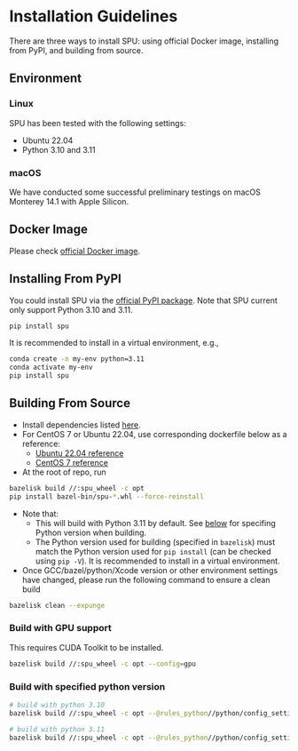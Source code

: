 # Installation Guidelines

There are three ways to install SPU: using official Docker image, installing from PyPI, and building from source.

## Environment

### Linux

SPU has been tested with the following settings:

- Ubuntu 22.04
- Python 3.10 and 3.11

### macOS

We have conducted some successful preliminary testings on
macOS Monterey 14.1 with Apple Silicon.

## Docker Image

Please check [official Docker image](https://hub.docker.com/r/secretflow/ubuntu-base-ci).

## Installing From PyPI

You could install SPU via the [official PyPI package](https://pypi.org/project/spu/).
Note that SPU current only support Python 3.10 and 3.11.

```bash
pip install spu
```

It is recommended to install in a virtual environment, e.g.,

```bash
conda create -n my-env python=3.11
conda activate my-env
pip install spu
```

## Building From Source

- Install dependencies listed [here](https://github.com/secretflow/spu/blob/main/CONTRIBUTING.md#prerequisite).
- For CentOS 7 or Ubuntu 22.04, use corresponding dockerfile below as a reference:
  - [Ubuntu 22.04 reference](https://github.com/secretflow/devtools/blob/main/dockerfiles/ubuntu-base-ci.DockerFile)
  - [CentOS 7 reference](https://github.com/secretflow/devtools/blob/main/dockerfiles/release-ci.DockerFile)
- At the root of repo, run

```bash
bazelisk build //:spu_wheel -c opt
pip install bazel-bin/spu-*.whl --force-reinstall
```

- Note that:
  - This will build with Python 3.11 by default. See [below](#build-with-specified-python-version) for specifing Python version when building.
  - The Python version used for building (specified in `bazelisk`) must match the Python version used for `pip install` (can be checked using `pip -V`).
  It is recommended to install in a virtual environment.
- Once GCC/bazel/python/Xcode version or other environment settings have changed, please run the following command to ensure a clean build

```bash
bazelisk clean --expunge
```

### Build with GPU support

This requires CUDA Toolkit to be installed.

```bash
bazelisk build //:spu_wheel -c opt --config=gpu
```

### Build with specified python version

```bash
# build with python 3.10
bazelisk build //:spu_wheel -c opt --@rules_python//python/config_settings:python_version=3.10

# build with python 3.11
bazelisk build //:spu_wheel -c opt --@rules_python//python/config_settings:python_version=3.11
```
